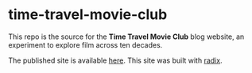 # time-travel-movie-club

This repo is the source for the **Time Travel Movie Club** blog website, an experiment to explore film across ten decades.

The published site is available [here](https://wcmbishop.github.io/time-travel-movie-club/). This site was built with [radix](https://rstudio.github.io/radix).
